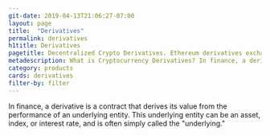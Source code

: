 ```yaml
---
git-date: 2019-04-13T21:06:27-07:00
layout: page
title:  "Derivatives"
permalink: derivatives
h1title: Derivatives
pagetitle: Decentralized Crypto Derivatives. Ethereum derivatives exchanges and platforms.   
metadescription: What is Cryptocurrency Derivatives? In finance, a derivative is a contract that derives its value from the performance of an underlying entity. This underlying entity can be an asset, index, or interest rate, and is often simply called the underlying.
category: products
cards: derivatives
filter-by: filter
---
```

In finance, a derivative is a contract that derives its value from the performance of an underlying entity. This underlying entity can be an asset, index, or interest rate, and is often simply called the "underlying."
